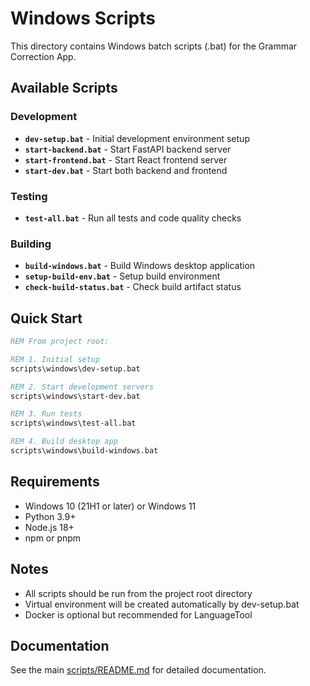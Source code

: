 # Windows Scripts

This directory contains Windows batch scripts (.bat) for the Grammar Correction App.

## Available Scripts

### Development

- **`dev-setup.bat`** - Initial development environment setup
- **`start-backend.bat`** - Start FastAPI backend server
- **`start-frontend.bat`** - Start React frontend server
- **`start-dev.bat`** - Start both backend and frontend

### Testing

- **`test-all.bat`** - Run all tests and code quality checks

### Building

- **`build-windows.bat`** - Build Windows desktop application
- **`setup-build-env.bat`** - Setup build environment
- **`check-build-status.bat`** - Check build artifact status

## Quick Start

```cmd
REM From project root:

REM 1. Initial setup
scripts\windows\dev-setup.bat

REM 2. Start development servers
scripts\windows\start-dev.bat

REM 3. Run tests
scripts\windows\test-all.bat

REM 4. Build desktop app
scripts\windows\build-windows.bat
```

## Requirements

- Windows 10 (21H1 or later) or Windows 11
- Python 3.9+
- Node.js 18+
- npm or pnpm

## Notes

- All scripts should be run from the project root directory
- Virtual environment will be created automatically by dev-setup.bat
- Docker is optional but recommended for LanguageTool

## Documentation

See the main [scripts/README.md](../README.md) for detailed documentation.


